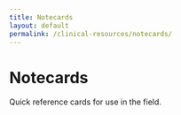 ```yaml
---
title: Notecards
layout: default
permalink: /clinical-resources/notecards/
---
```


# Notecards

Quick reference cards for use in the field.

